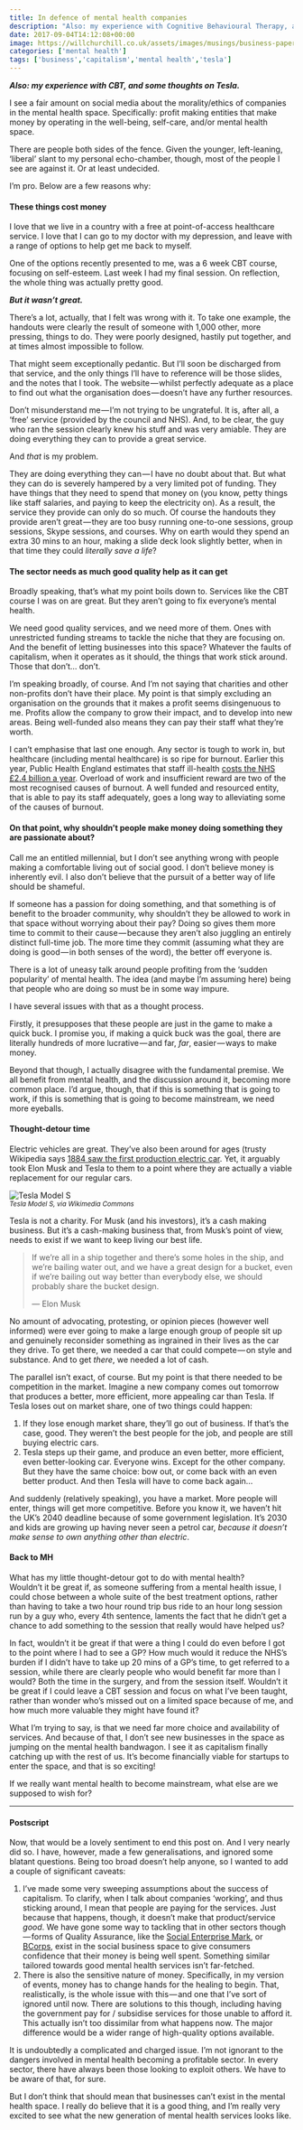 ```yaml
---
title: In defence of mental health companies
description: "Also: my experience with Cognitive Behavioural Therapy, and some thoughts on Tesla."
date: 2017-09-04T14:12:08+00:00
image: https://willchurchill.co.uk/assets/images/musings/business-paper.jpg
categories: ['mental health']
tags: ['business','capitalism','mental health','tesla']
---
```

***Also: my experience with CBT, and some thoughts on Tesla.***

I see a fair amount on social media about the morality/ethics of companies in the mental health space. Specifically: profit making entities that make money by operating in the well-being, self-care, and/or mental health space.

There are people both sides of the fence. Given the younger, left-leaning, ‘liberal’ slant to my personal echo-chamber, though, most of the people I see are against it. Or at least undecided.

I’m pro. Below are a few reasons why:

#### These things cost money

I love that we live in a country with a free at point-of-access healthcare service. I love that I can go to my doctor with my depression, and leave with a range of options to help get me back to myself.

One of the options recently presented to me, was a 6 week CBT course, focusing on self-esteem. Last week I had my final session. On reflection, the whole thing was actually pretty good.

**_But it wasn’t great._**

There’s a lot, actually, that I felt was wrong with it. To take one example, the handouts were clearly the result of someone with 1,000 other, more pressing, things to do. They were poorly designed, hastily put together, and at times almost impossible to follow.

That might seem exceptionally pedantic. But I’ll soon be discharged from that service, and the only things I’ll have to reference will be those slides, and the notes that I took. The website — whilst perfectly adequate as a place to find out what the organisation does — doesn’t have any further resources.

Don’t misunderstand me — I’m not trying to be ungrateful. It is, after all, a ‘free’ service (provided by the council and NHS). And, to be clear, the guy who ran the session clearly knew his stuff and was very amiable. They are doing everything they can to provide a great service.

And _that_ is my problem.

They are doing everything they can — I have no doubt about that. But what they can do is severely hampered by a very limited pot of funding. They have things that they need to spend that money on (you know, petty things like staff salaries, and paying to keep the electricity on). As a result, the service they provide can only do so much. Of course the handouts they provide aren’t great — they are too busy running one-to-one sessions, group sessions, Skype sessions, and courses. Why on earth would they spend an extra 30 mins to an hour, making a slide deck look slightly better, when in that time they could _literally save a life_?

#### The sector needs as much good quality help as it can get

Broadly speaking, that’s what my point boils down to. Services like the CBT course I was on are great. But they aren’t going to fix everyone’s mental health.

We need good quality services, and we need more of them. Ones with unrestricted funding streams to tackle the niche that they are focusing on. And the benefit of letting businesses into this space? Whatever the faults of capitalism, when it operates as it should, the things that work stick around. Those that don’t… don’t.

I’m speaking broadly, of course. And I’m not saying that charities and other non-profits don’t have their place. My point is that simply excluding an organisation on the grounds that it makes a profit seems disingenuous to me. Profits allow the company to grow their impact, and to develop into new areas. Being well-funded also means they can pay their staff what they’re worth.

I can’t emphasise that last one enough. Any sector is tough to work in, but healthcare (including mental healthcare) is so ripe for burnout. Earlier this year, Public Health England estimates that staff ill-health [costs the NHS £2.4 billion a year](http://www.qualitywatch.org.uk/indicator/nhs-staff-sickness-absence). Overload of work and insufficient reward are two of the most recognised causes of burnout. A well funded and resourced entity, that is able to pay its staff adequately, goes a long way to alleviating some of the causes of burnout.

#### On that point, why shouldn’t people make money doing something they are passionate about?

Call me an entitled millennial, but I don’t see anything wrong with people making a comfortable living out of social good. I don’t believe money is inherently evil. I also don’t believe that the pursuit of a better way of life should be shameful.

If someone has a passion for doing something, and that something is of benefit to the broader community, why shouldn’t they be allowed to work in that space without worrying about their pay? Doing so gives them more time to commit to their cause — because they aren’t also juggling an entirely distinct full-time job. The more time they commit (assuming what they are doing is good — in both senses of the word), the better off everyone is.

There is a lot of uneasy talk around people profiting from the ‘sudden popularity’ of mental health. The idea (and maybe I’m assuming here) being that people who are doing so must be in some way impure.

I have several issues with that as a thought process.

Firstly, it presupposes that these people are just in the game to make a quick buck. I promise you, if making a quick buck was the goal, there are literally hundreds of more lucrative — and far, _far_, easier — ways to make money.

Beyond that though, I actually disagree with the fundamental premise. We all benefit from mental health, and the discussion around it, becoming more common place. I’d argue, though, that if this is something that is going to work, if this is something that is going to become mainstream, we need more eyeballs.

#### Thought-detour time

Electric vehicles are great. They’ve also been around for ages (trusty Wikipedia says [1884 saw the first production electric car](https://en.wikipedia.org/wiki/History_of_the_electric_vehicle#First_practical_electric_cars). Yet, it arguably took Elon Musk and Tesla to them to a point where they are actually a viable replacement for our regular cars.

![Tesla Model S](https://cdn-images-1.medium.com/max/800/1*Eo8RlSITzwRmYquvUMHeAQ.jpeg)
<br><small><em>Tesla Model S, via Wikimedia Commons</em></small>

Tesla is not a charity. For Musk (and his investors), it’s a cash making business. But it’s a cash-making business that, from Musk’s point of view, needs to exist if we want to keep living our best life.

> If we’re all in a ship together and there’s some holes in the ship, and we’re bailing water out, and we have a great design for a bucket, even if we’re bailing out way better than everybody else, we should probably share the bucket design.
>
> — Elon Musk

No amount of advocating, protesting, or opinion pieces (however well informed) were ever going to make a large enough group of people sit up and genuinely reconsider something as ingrained in their lives as the car they drive. To get there, we needed a car that could compete — on style and substance. And to get _there_, we needed a lot of cash.

The parallel isn’t exact, of course. But my point is that there needed to be competition in the market. Imagine a new company comes out tomorrow that produces a better, more efficient, more appealing car than Tesla. If Tesla loses out on market share, one of two things could happen:

  1. If they lose enough market share, they’ll go out of business. If that’s the case, good. They weren’t the best people for the job, and people are still buying electric cars.
  2. Tesla steps up their game, and produce an even better, more efficient, even better-looking car. Everyone wins. Except for the other company. But they have the same choice: bow out, or come back with an even better product. And then Tesla will have to come back again…

And suddenly (relatively speaking), you have a market. More people will enter, things will get more competitive. Before you know it, we haven’t hit the UK’s 2040 deadline because of some government legislation. It’s 2030 and kids are growing up having never seen a petrol car, _because it doesn’t make sense to own anything other than electric_.

#### Back to MH

What has my little thought-detour got to do with mental health?  
Wouldn’t it be great if, as someone suffering from a mental health issue, I could chose between a whole suite of the best treatment options, rather than having to take a two hour round trip bus ride to an hour long session run by a guy who, every 4th sentence, laments the fact that he didn’t get a chance to add something to the session that really would have helped us?

In fact, wouldn’t it be great if that were a thing I could do even before I got to the point where I had to see a GP? How much would it reduce the NHS’s burden if I didn’t have to take up 20 mins of a GP’s time, to get referred to a session, while there are clearly people who would benefit far more than I would? Both the time in the surgery, and from the session itself. Wouldn’t it be great if I could leave a CBT session and focus on what I’ve been taught, rather than wonder who’s missed out on a limited space because of me, and how much more valuable they might have found it?

What I’m trying to say, is that we need far more choice and availability of services. And because of that, I don’t see new businesses in the space as jumping on the mental health bandwagon. I see it as capitalism finally catching up with the rest of us. It’s become financially viable for startups to enter the space, and that is so exciting!

If we really want mental health to become mainstream, what else are we supposed to wish for?

* * *

#### Postscript

Now, that would be a lovely sentiment to end this post on. And I very nearly did so. I have, however, made a few generalisations, and ignored some blatant questions. Being too broad doesn’t help anyone, so I wanted to add a couple of significant caveats:

  1. I’ve made some very sweeping assumptions about the success of capitalism. To clarify, when I talk about companies ‘working’, and thus sticking around, I mean that people are paying for the services. Just because that happens, though, it doesn’t make that product/service _good_. We have gone some way to tackling that in other sectors though — forms of Quality Assurance, like the [Social Enterprise Mark](https://www.socialenterprisemark.org.uk/), or [BCorps](http://bcorporation.uk/what-are-b-corps-uk), exist in the social business space to give consumers confidence that their money is being well spent. Something similar tailored towards good mental health services isn’t far-fetched.
  2. There is also the sensitive nature of money. Specifically, in my version of events, money has to change hands for the healing to begin. That, realistically, is the whole issue with this — and one that I’ve sort of ignored until now. There are solutions to this though, including having the government pay for / subsidise services for those unable to afford it. This actually isn’t too dissimilar from what happens now. The major difference would be a wider range of high-quality options available.

It is undoubtedly a complicated and charged issue. I’m not ignorant to the dangers involved in mental health becoming a profitable sector. In every sector, there have always been those looking to exploit others. We have to be aware of that, for sure.

But I don’t think that should mean that businesses can’t exist in the mental health space. I really do believe that it is a good thing, and I’m really very excited to see what the new generation of mental health services looks like.